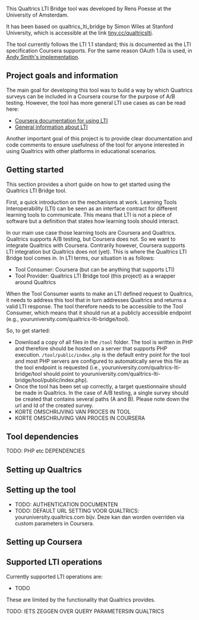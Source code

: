 This Qualtrics LTI Bridge tool was developed by Rens Poesse at the University of Amsterdam.

It has been based on qualtrics_lti_bridge by Simon Wiles at Stanford University,
which is accessible at the link [tiny.cc/qualtricslti](http://tiny.cc/qualtricslti).

The tool currently follows the LTI 1.1 standard; this is documented as the LTI specification Coursera supports.
For the same reason OAuth 1.0a is used, in [Andy Smith's implementation](http://oauth.googlecode.com/svn/code/php/).

## Project goals and information

The main goal for developing this tool was to build a way by which Qualtrics surveys can be included
in a Coursera course for the purpose of A/B testing. However, the tool has more general LTI use cases
as can be read here:

* [Coursera documentation for using LTI](https://tech.coursera.org/app-platform/lti)
* [General information about LTI](https://www.imsglobal.org/activity/learning-tools-interoperability)

Another important goal of this project is to provide clear documentation and code comments to ensure
usefulness of the tool for anyone interested in using Qualtrics with other platforms in educational scenarios.

## Getting started

This section provides a short guide on how to get started using the Qualtrics LTI Bridge tool.

First, a quick introduction on the mechanisms at work. Learning Tools Interoperability (LTI) can be seen as an
interface contract for different learning tools to communicate. This means that LTI is not a piece of software but
a definition that states how learning tools should interact.

In our main use case those learning tools are Coursera and Qualtrics. Qualtrics supports A/B testing, but Coursera
does not. So we want to integrate Qualtrics with Coursera. Contrarily however, Coursera supports LTI integration but
Qualtrics does not (yet). This is where the Qualtrics LTI Bridge tool comes in. In LTI terms, our situation is as follows:

* Tool Consumer: Coursera (but can be anything that supports LTI)
* Tool Provider: Qualtrics LTI Bridge tool (this project) as a wrapper around Qualtrics

When the Tool Consumer wants to make an LTI defined request to Qualtrics, it needs to address this tool that in turn
addresses Qualtrics and returns a valid LTI response. The tool therefore needs to be accessible to the Tool Consumer,
which means that it should run at a publicly accessible endpoint (e.g., youruniversity.com/qualtrics-lti-bridge/tool).

So, to get started:

* Download a copy of all files in the `/tool` folder. The tool is written in PHP and therefore should be hosted on
a server that supports PHP execution. `/tool/public/index.php` is the default entry point for the tool and most PHP servers are
configured to automatically serve this file as the tool endpoint is requested (i.e., youruniversity.com/qualtrics-lti-bridge/tool
should point to youruniversity.com/qualtrics-lti-bridge/tool/public/index.php).
* Once the tool has been set up correctly, a target questionnaire should be made in Qualtrics. In the case of A/B testing,
a single survey should be created that contains several paths (A and B). Please note down the url and Id of the created survey.
* KORTE OMSCHRIJVING VAN PROCES IN TOOL
* KORTE OMSCHRIJVING VAN PROCES IN COURSERA

## Tool dependencies

TODO: PHP etc DEPENDENCIES

## Setting up Qualtrics

## Setting up the tool

* TODO: AUTHENTICATION DOCUMENTEN
* TODO: DEFAULT URL SETTING VOOR QUALTRICS: youruniversity.qualtrics.com bijv. Deze kan dan worden overriden via custom parameters in Coursera.

## Setting up Coursera

## Supported LTI operations

Currently supported LTI operations are:

* TODO

These are limited by the functionality that Qualtrics provides.

TODO: IETS ZEGGEN OVER QUERY PARAMETERSIN QUALTRICS